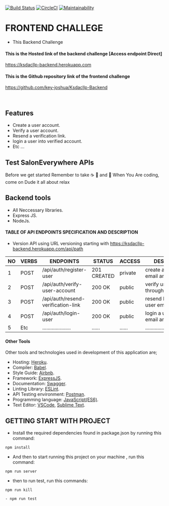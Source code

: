 [![Build Status](https://travis-ci.org/key-joshua/Ksdacllp-Backend.svg?branch=develop)](https://travis-ci.org/key-joshua/Ksdacllp-Backend)
[![CircleCI](https://circleci.com/gh/key-joshua/Ksdacllp-Backend.svg?style=svg)](https://circleci.com/gh/key-joshua/Ksdacllp-Backend)
[![Maintainability](https://api.codeclimate.com/v1/badges/46ec829a6c58d122a657/maintainability)](https://codeclimate.com/github/key-joshua/Ksdacllp-Backend/maintainability)
# FRONTEND CHALLEGE

- This Backend Challenge

#### This is the Hosted link of the backend challenge [Access endpoint Direct]

https://ksdacllp-backend.herokuapp.com

#### This is the Github repository link of the frontend challenge 

https://github.com/key-joshua/Ksdacllp-Backend

<br>

## Features

- Create a user account.
- Verify a user account.
- Resend a verification link.
- login a user into verified account.
- Etc ...

## Test SalonEverywhere APIs

Before we get started Remember to take  :coffee:   :pizza:  and :dancer:   When You Are coding, come on Dude it all about relax

## Backend tools

 - All Neccessary libraries.
 - Express JS.
 - NodeJs.


#### TABLE OF API ENDPOINTS SPECIFICATION AND DESCRIPTION

- Version API using URL versioning starting with https://ksdacllp-backend.herokuapp.com/api/path  


|NO  | VERBS  | ENDPOINTS                            | STATUS       | ACCESS      | DESCRIPTION                                |
|----|--------|--------------------------------------|--------------|-------------|--------------------------------------------|
| 1  | POST   | /api/auth/register-user              | 201 CREATED  | private     | create a user with email and password      |
| 2  | POST   | /api/auth/verify-user-account        | 200 OK       | public      | verify user account through emailed link   |
| 3  | POST   | /api/auth/resend-verification-link   | 200 OK       | public      | resend link through user email             |
| 4  | POST   | /api/auth/login-user                 | 200 OK       | public      | login a user with email and password       |
| 5  | Etc    | .....................                | ......       | ......      | ......................................     |


#### Other Tools

Other tools and technologies used in development of this application are;
- Hosting: [Heroku](https://heroku.com/).
- Compiler: [Babel](https://babeljs.io/).
- Style Guide: [Airbnb](https://airbnb.io/projects/javascript/).
- Framework: [ExpressJS](http://expressjs.com/).
- Documentation: [Swagger](https://swagger.io/).
- Linting Library: [ESLint](https://eslint.org/).
- API Testing environment: [Postman](https://www.getpostman.com).
- Programming language: [JavaScript(ES6)](https://developer.mozilla.org/en-US/docs/Web/JavaScript/).
- Text Editor: [VSCode](https://code.visualstudio.com), [Sublime Text](https://www.sublimetext.com/).

## GETTING START WITH PROJECT

- Install the required dependencies found in package.json by running this command:
 ```
npm install
 ```
- And then to start running  this project on your machine , run this command:
 ```
npm run server
 ```
- then to run test, run this commands:
 ```
npm run kill
```
 ```
- npm run test
```
